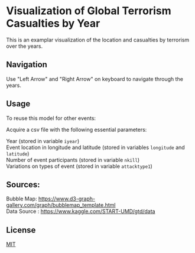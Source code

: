 # Visualization of Global Terrorism Casualties by Year

This is an examplar visualization of the location and casualties by terrorism over the years.

## Navigation

Use "Left Arrow" and "Right Arrow" on keyboard to navigate through the years.

## Usage

To reuse this model for other events:

Acquire a csv file with the following essential parameters:

Year (stored in variable `iyear`)</br> 
Event location in longitude and latitude (stored in variables `longitude` and `latitude`)</br>
Number of event participants (stored in variable `nkill`)</br>
Variations on types of event (stored in variable `attacktype1`)</br>

## Sources:

Bubble Map: https://www.d3-graph-gallery.com/graph/bubblemap_template.html </br>
Data Source : https://www.kaggle.com/START-UMD/gtd/data


## License
[MIT](https://choosealicense.com/licenses/mit/)
